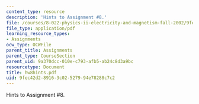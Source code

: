 ```yaml
---
content_type: resource
description: 'Hints to Assignment #8.'
file: /courses/8-022-physics-ii-electricity-and-magnetism-fall-2002/9fec42d289163c02527994e78288c7c2_hw8hints.pdf
file_type: application/pdf
learning_resource_types:
- Assignments
ocw_type: OCWFile
parent_title: Assignments
parent_type: CourseSection
parent_uid: 9a370dcc-010e-c793-afb5-ab24c8d3a9bc
resourcetype: Document
title: hw8hints.pdf
uid: 9fec42d2-8916-3c02-5279-94e78288c7c2
---
```

Hints to Assignment #8.

